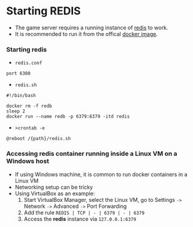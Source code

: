 # Starting REDIS

* The game server requires a running instance of [redis](https://redis.io/) to work.
* It is recommended to run it from the offical [docker image](https://hub.docker.com/_/redis).

### Starting **redis**
* `redis.conf`
```
port 6380
```

* `redis.sh`
```
#!/bin/bash

docker rm -f redb
sleep 2
docker run --name redb -p 6379:6379 -itd redis
```

* `>crontab -e`
```
@reboot /{path}/redis.sh
```

### Accessing **redis** container running inside a Linux VM on a Windows host
* If using Windows machine, it is common to run docker containers in a Linux VM
* Networking setup can be tricky
* Using VirtualBox as an example:
  1. Start VirtualBox Manager, select the Linux VM, go to Settings `->` Network `->` Advanced `->` Port Forwarding
  1. Add the rule `REDIS | TCP | - | 6379 | - | 6379`
  1. Access the **redis** instance via `127.0.0.1:6379`
